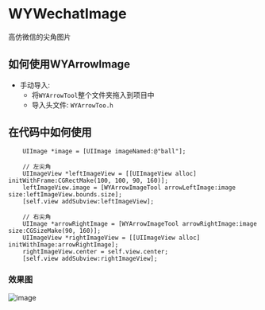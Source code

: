 # WYWechatImage #
高仿微信的尖角图片

## 如何使用WYArrowImage ##

- 手动导入:
    * 将`WYArrowTool`整个文件夹拖入到项目中
    * 导入头文件: `WYArrowToo.h`

## 在代码中如何使用 ##
```objctive-c
    UIImage *image = [UIImage imageNamed:@"ball"];

    // 左尖角
    UIImageView *leftImageView = [[UIImageView alloc] initWithFrame:CGRectMake(100, 100, 90, 160)];
    leftImageView.image = [WYArrowImageTool arrowLeftImage:image size:leftImageView.bounds.size];
    [self.view addSubview:leftImageView];
    
    // 右尖角
    UIImage *arrowRightImage = [WYArrowImageTool arrowRightImage:image size:CGSizeMake(90, 160)];
    UIImageView *rightImageView = [[UIImageView alloc] initWithImage:arrowRightImage];
    rightImageView.center = self.view.center;
    [self.view addSubview:rightImageView];
```
### 效果图 ###
![image](http://github.com/wangyansnow/WYWechatImage/raw/master/WechatImageDemo/ReadMeImage/arrow.png)

